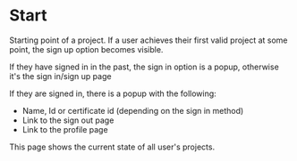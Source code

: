 # Start

Starting point of a project. If a user achieves their first valid project at some point, the sign up option becomes visible.

If they have signed in in the past, the sign in option is a popup, otherwise it's the sign in/sign up page

If they are signed in, there is a popup with the following:

- Name, Id or certificate id (depending on the sign in method)
- Link to the sign out page
- Link to the profile page

This page shows the current state of all user's projects.
